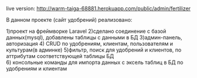 live version: http://warm-taiga-68881.herokuapp.com/public/admin/fertilizer 

 В данном проекте (сайт удобрений) реализовано:

1)проект на фреймворке Laravel
2)сделано соединение с базой данных(mysql),
добавлены таблицы с данными в БД
3)админ-панель, авторизация 
4) CRUD по удобрениям, клиентам, пользователям и культурам(в админке)
5)фильтр, поиск для удобрений и клиентов, по аттрибутам соответствующей таблицы БД  
6) консольные команды для импорта данных с эксель таблиц в БД по удобрениям и клиентам 










